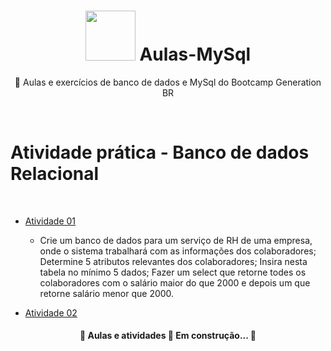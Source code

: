 <h1 align="center">
 <img src="https://i.gifer.com/origin/4c/4ced19632c5a410e3319d159e160bb30.gif" width="80"> Aulas-MySql
</h1>

<p align="center"> 📁 Aulas e exercícios de banco de dados e MySql do Bootcamp Generation BR </p>
<br>




# Atividade prática - Banco de dados Relacional
<br>
<!--ts-->
   
   * [Atividade 01](#como-usar)
      * Crie um banco de dados para um serviço de RH de uma empresa, onde o sistema trabalhará com as informações dos colaboradores;
        Determine 5 atributos relevantes dos colaboradores;
        Insira nesta tabela no mínimo 5 dados;
        Fazer um select  que retorne todes os colaboradores com o salário maior do que 2000 e depois um que retorne salário menor que 2000.
          
   * [Atividade 02](#como-usar)

 
<!--te-->

<h4 align="center"> 
	🚧  Aulas e atividades 🚀 Em construção...  🚧
</h4>
